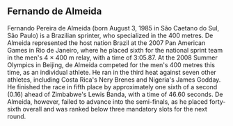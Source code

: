 ## Fernando de Almeida

Fernando Pereira de Almeida (born August 3, 1985 in São Caetano do Sul, São Paulo) is a Brazilian sprinter, who specialized in the 400 metres. De Almeida represented the host nation Brazil at the 2007 Pan American Games in Rio de Janeiro, where he placed sixth for the national sprint team in the men's 4 × 400 m relay, with a time of 3:05.87.
At the 2008 Summer Olympics in Beijing, de Almeida competed for the men's 400 metres this time, as an individual athlete. He ran in the third heat against seven other athletes, including Costa Rica's Nery Brenes and Nigeria's James Godday. He finished the race in fifth place by approximately one sixth of a second (0.16) ahead of Zimbabwe's Lewis Banda, with a time of 46.60 seconds. De Almeida, however, failed to advance into the semi-finals, as he placed forty-sixth overall and was ranked below three mandatory slots for the next round.